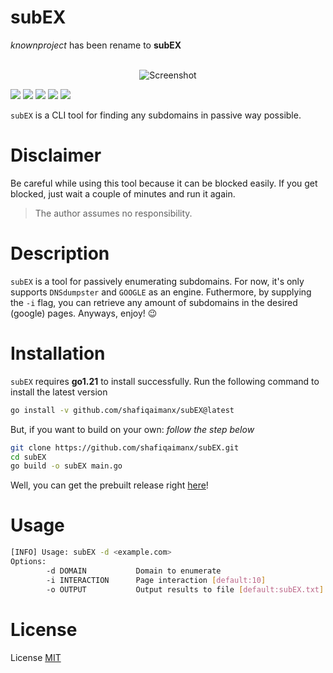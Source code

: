 # subEX
_knownproject_ has been rename to **subEX**

<p align="center">
    <br>
    <img alt="Screenshot" src="https://github.com/shafiqaimanx/subEX/blob/main/img/subEX-banner.png"/>
    <br>
</p>

<img src='https://img.shields.io/badge/MADE%20WITH-GO-teal?style=flat-square&logo=go'/> <img src='https://img.shields.io/badge/PLATFORM-LINUX-green?style=flat-square&logo=linux'/> <img 
src='https://img.shields.io/badge/PLATFORM-WINDOWS-blue?style=flat-square&logo=windows'/> <img src='https://img.shields.io/badge/PLATFORM-DARWIN-silver?style=flat-square&logo=apple'/> <img src='https://img.shields.io/badge/LICENSE-MIT-orange?style=flat-square&logo=creativecommons'/>

`subEX` is a CLI tool for finding any subdomains in passive way possible.

# Disclaimer
Be careful while using this tool because it can be blocked easily. If you get blocked, just wait a couple of minutes and run it again. 
> The author assumes no responsibility.

# Description
`subEX` is a tool for passively enumerating subdomains. For now, it's only supports `DNSdumpster` and `GOOGLE` as an engine. Futhermore, by supplying the `-i` flag, you can retrieve any amount of subdomains in the desired (google) pages. Anyways, enjoy! 😉

# Installation
`subEX` requires **go1.21** to install successfully. Run the following command to install the latest version

```bash
go install -v github.com/shafiqaimanx/subEX@latest
```

But, if you want to build on your own: _follow the step below_
```bash
git clone https://github.com/shafiqaimanx/subEX.git
cd subEX
go build -o subEX main.go
```

Well, you can get the prebuilt release right [here](https://github.com/shafiqaimanx/subEX/releases/tag/v0.2.0)!

# Usage
```bash
[INFO] Usage: subEX -d <example.com>
Options:
        -d DOMAIN           Domain to enumerate
        -i INTERACTION      Page interaction [default:10]
        -o OUTPUT           Output results to file [default:subEX.txt]
```


# License
License [MIT](https://raw.githubusercontent.com/Doct3rJohn/subEX/main/LICENSE)
